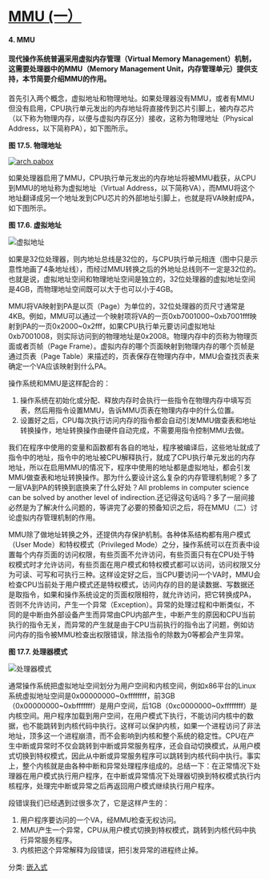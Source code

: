 # [MMU (一）](https://www.cnblogs.com/ikaka/p/3602536.html)



#### 4. MMU

#### 现代操作系统普遍采用虚拟内存管理（Virtual Memory Management）机制，这需要处理器中的MMU（Memory Management Unit，内存管理单元）提供支持，本节简要介绍MMU的作用。

首先引入两个概念，虚拟地址和物理地址。如果处理器没有MMU，或者有MMU但没有启用，CPU执行单元发出的内存地址将直接传到芯片引脚上，被内存芯片（以下称为物理内存，以便与虚拟内存区分）接收，这称为物理地址（Physical Address，以下简称PA），如下图所示。



**图 17.5. 物理地址**

[![arch.pabox](https://images0.cnblogs.com/blog/561278/201403/152154483084338.png)](http://www.cnblogs.com/ikaka)

如果处理器启用了MMU，CPU执行单元发出的内存地址将被MMU截获，从CPU到MMU的地址称为虚拟地址（Virtual Address，以下简称VA），而MMU将这个地址翻译成另一个地址发到CPU芯片的外部地址引脚上，也就是将VA映射成PA，如下图所示。



**图 17.6. 虚拟地址**

![虚拟地址](http://learn.akae.cn/media/images/arch.vabox.png)

如果是32位处理器，则内地址总线是32位的，与CPU执行单元相连（图中只是示意性地画了4条地址线），而经过MMU转换之后的外地址总线则不一定是32位的。也就是说，虚拟地址空间和物理地址空间是独立的，32位处理器的虚拟地址空间是4GB，而物理地址空间既可以大于也可以小于4GB。

MMU将VA映射到PA是以页（Page）为单位的，32位处理器的页尺寸通常是4KB。例如，MMU可以通过一个映射项将VA的一页0xb7001000~0xb7001fff映射到PA的一页0x2000~0x2fff，如果CPU执行单元要访问虚拟地址0xb7001008，则实际访问到的物理地址是0x2008。物理内存中的页称为物理页面或者页帧（Page Frame）。虚拟内存的哪个页面映射到物理内存的哪个页帧是通过页表（Page Table）来描述的，页表保存在物理内存中，MMU会查找页表来确定一个VA应该映射到什么PA。

操作系统和MMU是这样配合的：

1. 操作系统在初始化或分配、释放内存时会执行一些指令在物理内存中填写页表，然后用指令设置MMU，告诉MMU页表在物理内存中的什么位置。
2. 设置好之后，CPU每次执行访问内存的指令都会自动引发MMU做查表和地址转换操作，地址转换操作由硬件自动完成，不需要用指令控制MMU去做。

我们在程序中使用的变量和函数都有各自的地址，程序被编译后，这些地址就成了指令中的地址，指令中的地址被CPU解释执行，就成了CPU执行单元发出的内存地址，所以在启用MMU的情况下，程序中使用的地址都是虚拟地址，都会引发MMU做查表和地址转换操作。那为什么要设计这么复杂的内存管理机制呢？多了一层VA到PA的转换到底换来了什么好处？All problems in computer science can be solved by another level of indirection.还记得这句话吗？多了一层间接必然是为了解决什么问题的，等讲完了必要的预备知识之后，将在MMU（二）讨论虚拟内存管理机制的作用。

MMU除了做地址转换之外，还提供内存保护机制。各种体系结构都有用户模式（User Mode）和特权模式（Privileged Mode）之分，操作系统可以在页表中设置每个内存页面的访问权限，有些页面不允许访问，有些页面只有在CPU处于特权模式时才允许访问，有些页面在用户模式和特权模式都可以访问，访问权限又分为可读、可写和可执行三种。这样设定好之后，当CPU要访问一个VA时，MMU会检查CPU当前处于用户模式还是特权模式，访问内存的目的是读数据、写数据还是取指令，如果和操作系统设定的页面权限相符，就允许访问，把它转换成PA，否则不允许访问，产生一个异常（Exception）。异常的处理过程和中断类似，不同的是中断由外部设备产生而异常由CPU内部产生，中断产生的原因和CPU当前执行的指令无关，而异常的产生就是由于CPU当前执行的指令出了问题，例如访问内存的指令被MMU检查出权限错误，除法指令的除数为0等都会产生异常。



**图 17.7. 处理器模式**

![处理器模式](http://learn.akae.cn/media/images/arch.cpumode.png)

通常操作系统把虚拟地址空间划分为用户空间和内核空间，例如x86平台的Linux系统虚拟地址空间是0x00000000~0xffffffff，前3GB（0x00000000~0xbfffffff）是用户空间，后1GB（0xc0000000~0xffffffff）是内核空间。用户程序加载到用户空间，在用户模式下执行，不能访问内核中的数据，也不能跳转到内核代码中执行。这样可以保护内核，如果一个进程访问了非法地址，顶多这一个进程崩溃，而不会影响到内核和整个系统的稳定性。CPU在产生中断或异常时不仅会跳转到中断或异常服务程序，还会自动切换模式，从用户模式切换到特权模式，因此从中断或异常服务程序可以跳转到内核代码中执行。事实上，整个内核就是由各种中断和异常处理程序组成的。总结一下：在正常情况下处理器在用户模式执行用户程序，在中断或异常情况下处理器切换到特权模式执行内核程序，处理完中断或异常之后再返回用户模式继续执行用户程序。

段错误我们已经遇到过很多次了，它是这样产生的：

1. 用户程序要访问的一个VA，经MMU检查无权访问。
2. MMU产生一个异常，CPU从用户模式切换到特权模式，跳转到内核代码中执行异常服务程序。
3. 内核把这个异常解释为段错误，把引发异常的进程终止掉。



分类: [嵌入式](https://www.cnblogs.com/ikaka/category/544201.html)